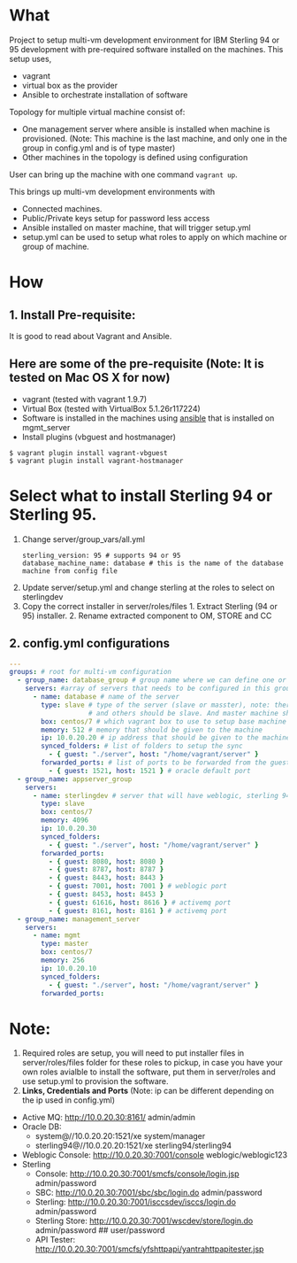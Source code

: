 # What

Project to setup multi-vm development environment for IBM Sterling 94 or 95 development with pre-required software installed on the machines. This setup uses,
  * vagrant
  * virtual box as the provider
  * Ansible to orchestrate installation of software
  
  Topology for multiple virtual machine consist of:

  * One management server where ansible is installed when machine is provisioned. (Note: This machine is the last machine, and only one in the group in config.yml and is of type master)
  * Other machines in the topology is defined using configuration 

User can bring up the machine with one command ``` vagrant up ```.

This brings up multi-vm development environments with 
  * Connected machines.
  * Public/Private keys setup for password less access
  * Ansible installed on master machine, that will trigger setup.yml
  * setup.yml can be used to setup what roles to apply on which machine or group of machine.

# How

## 1. Install Pre-requisite:

It is good to read about Vagrant and Ansible.

## Here are some of the pre-requisite (Note: It is tested on Mac OS X for now)

  * vagrant (tested with vagrant 1.9.7)
  * Virtual Box (tested with VirtualBox 5.1.26r117224)
  * Software is installed in the machines using [ansible](https://www.ansible.com/) that is installed on mgmt_server
  * Install plugins (vbguest and hostmanager)
    
  ```
  $ vagrant plugin install vagrant-vbguest
  $ vagrant plugin install vagrant-hostmanager
  ```

# Select what to install Sterling 94 or Sterling 95.
  1. Change server/group_vars/all.yml
      ```
      sterling_version: 95 # supports 94 or 95
      database_machine_name: database # this is the name of the database machine from config file
      ```
  2. Update server/setup.yml and change sterling at the roles to select on sterlingdev
  3. Copy the correct installer in server/roles/files
    1. Extract Sterling (94 or 95) installer.
    2. Rename extracted component to OM, STORE and CC

## 2. config.yml configurations

```yml
---
groups: # root for multi-vm configuration
  - group_name: database_group # group name where we can define one or more servers
    servers: #array of servers that needs to be configured in this group
      - name: database # name of the server
        type: slave # type of the server (slave or masster), note: there needs to be one machine of type master 
                    # and others should be slave. And master machine should be in the end and that gorup should have only one machine
        box: centos/7 # which vagrant box to use to setup base machine
        memory: 512 # memory that should be given to the machine
        ip: 10.0.20.20 # ip address that should be given to the machine
        synced_folders: # list of folders to setup the sync
          - { guest: "./server", host: "/home/vagrant/server" }
        forwarded_ports: # list of ports to be forwarded from the guest to host
          - { guest: 1521, host: 1521 } # oracle default port
  - group_name: appserver_group
    servers:
      - name: sterlingdev # server that will have weblogic, sterling 94 or 95, activemq installed
        type: slave
        box: centos/7
        memory: 4096
        ip: 10.0.20.30
        synced_folders: 
          - { guest: "./server", host: "/home/vagrant/server" }
        forwarded_ports:
          - { guest: 8080, host: 8080 }
          - { guest: 8787, host: 8787 } 
          - { guest: 8443, host: 8443 }
          - { guest: 7001, host: 7001 } # weblogic port
          - { guest: 8453, host: 8453 }
          - { guest: 61616, host: 8616 } # activemq port
          - { guest: 8161, host: 8161 } # activemq port
  - group_name: management_server 
    servers:
      - name: mgmt
        type: master
        box: centos/7
        memory: 256
        ip: 10.0.20.10
        synced_folders: 
          - { guest: "./server", host: "/home/vagrant/server" }
        forwarded_ports:


```

# Note: 

1. Required roles are setup, you will need to put installer files in server/roles/files folder for these roles to pickup, in case you have your own roles avialble to install the software, put them in server/roles and use setup.yml to provision the software.
2. **Links, Credentials and Ports** (Note: ip can be different depending on the ip used in config.yml)
  * Active MQ: http://10.0.20.30:8161/ admin/admin
  * Oracle DB: 
    * system@//10.0.20.20:1521/xe system/manager
    * sterling94@//10.0.20.20:1521/xe sterling94/sterling94
  * Weblogic Console: http://10.0.20.30:7001/console weblogic/weblogic123
  * Sterling 
    * Console: http://10.0.20.30:7001/smcfs/console/login.jsp admin/password
    * SBC: http://10.0.20.30:7001/sbc/sbc/login.do admin/password
    * Sterling: http://10.0.20.30:7001/isccsdev/isccs/login.do admin/password
    * Sterling Store: http://10.0.20.30:7001/wscdev/store/login.do admin/password ## user/password
    * API Tester: http://10.0.20.30:7001/smcfs/yfshttpapi/yantrahttpapitester.jsp